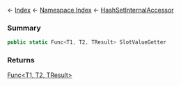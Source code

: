 ← [Index](Api-Index) ← [Namespace Index](Namespace-Index) ← [HashSetInternalAccessor<T>](System.Collections.Generic.HashSetExtensions+HashSetInternalAccessor`1)

### Summary

```csharp
public static Func<T1, T2, TResult> SlotValueGetter
```

### Returns

[Func<T1, T2, TResult>](https://docs.microsoft.com/en-us/dotnet/api/system.func?view=netframework-4.6)

